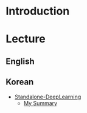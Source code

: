# Introduction
# Lecture
## English
## Korean
* [Standalone-DeepLearning](https://github.com/heartcored98/Standalone-DeepLearning)
  * [My Summary](https://github.com/kicom95/Deep-Learning/blob/master/stand-alone-deep-learning-summary.md)

